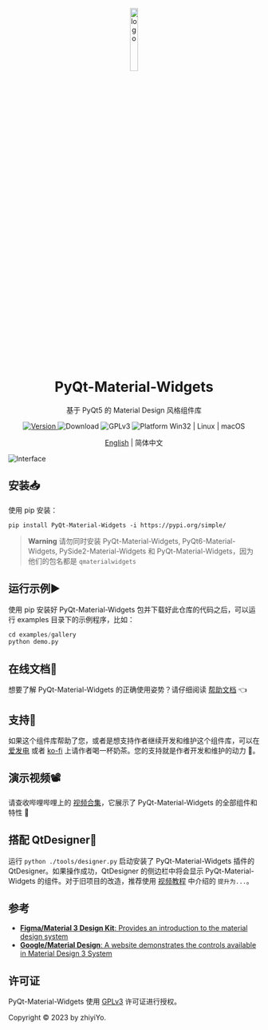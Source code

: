 <p align="center">
  <img width="18%" align="center" src="source/_static/logo.png" alt="logo">
</p>
  <h1 align="center">
  PyQt-Material-Widgets
</h1>
<p align="center">
  基于 PyQt5 的 Material Design 风格组件库
</p>

<p align="center">
  <a href="https://pypi.org/project/PyQt-Material-Widgets" target="_blank">
    <img src="https://img.shields.io/pypi/v/pyqt-material-widgets?color=%2334D058&label=Version" alt="Version">
  </a>

  <a style="text-decoration:none">
    <img src="https://static.pepy.tech/personalized-badge/pyside6-material-widgets?period=total&units=international_system&left_color=grey&right_color=brightgreen&left_text=Downloads" alt="Download"/>
  </a>

  <a style="text-decoration:none">
    <img src="https://img.shields.io/badge/License-GPLv3-blue?color=#4ec820" alt="GPLv3"/>
  </a>

  <a style="text-decoration:none">
    <img src="https://img.shields.io/badge/Platform-Win32%20|%20Linux%20|%20macOS-blue?color=#4ec820" alt="Platform Win32 | Linux | macOS"/>
  </a>
</p>

<p align="center">
<a href="../README.md">English</a> | 简体中文
</p>

![Interface](./source/_static/Interface.jpg)

## 安装📥
使用 pip 安装：
```shell
pip install PyQt-Material-Widgets -i https://pypi.org/simple/
```

> **Warning**
> 请勿同时安装 PyQt-Material-Widgets, PyQt6-Material-Widgets, PySide2-Material-Widgets 和 PyQt-Material-Widgets，因为他们的包名都是 `qmaterialwidgets`


## 运行示例▶️
使用 pip 安装好 PyQt-Material-Widgets 包并下载好此仓库的代码之后，可以运行 examples 目录下的示例程序，比如：
```python
cd examples/gallery
python demo.py
```


## 在线文档📕
想要了解 PyQt-Material-Widgets 的正确使用姿势？请仔细阅读 [帮助文档](https://qmaterilwidgets.readthedocs.io/zh_CN/latest/) 👈

## 支持💖
如果这个组件库帮助了您，或者是想支持作者继续开发和维护这个组件库，可以在 [爱发电](https://afdian.net/a/zhiyiYo) 或者 [ko-fi](https://ko-fi.com/zhiyiYo) 上请作者喝一杯奶茶。您的支持就是作者开发和维护的动力 🥰。

## 演示视频📽️
请查收哔哩哔哩上的 [视频合集](https://www.bilibili.com/video/BV1k14y1z74o)，它展示了 PyQt-Material-Widgets 的全部组件和特性 🎉

## 搭配 QtDesigner🚀
运行 `python ./tools/designer.py` 启动安装了 PyQt-Material-Widgets 插件的 QtDesigner。如果操作成功，QtDesigner 的侧边栏中将会显示 PyQt-Material-Widgets 的组件。对于旧项目的改造，推荐使用 [视频教程](https://www.bilibili.com/video/BV1na4y1V7jH) 中介绍的 `提升为...`。


## 参考
* [**Figma/Material 3 Design Kit**: Provides an introduction to the material design system](https://www.figma.com/community/file/1035203688168086460/Material-3-Design-Kit)
* [**Google/Material Design**: A website demonstrates the controls available in Material Design 3 System](https://m3.material.io/get-started)

## 许可证
PyQt-Material-Widgets 使用 [GPLv3](../LICENSE) 许可证进行授权。

Copyright © 2023 by zhiyiYo.
